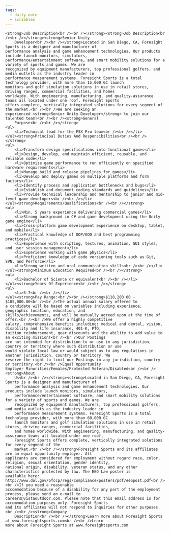 ```yaml
---
tags:
  - daily-note
  - scribbles
---
```


    <strong>Job Description<br /><br /></strong><strong>Job Description<br /><br /></strong><strong>Senior Unity
        Developer<br /><br /></strong>Located in San Diego, CA, Foresight Sports is a designer and manufacturer of
    performance analysis and game enhancement technologies. Our products include launch monitors, simulators,
    performance/entertainment software, and smart mobility solutions for a variety of sports and games. We are
    recognized by equipment manufacturers, top professional golfers, and media outlets as the industry leader in
    performance measurement systems. Foresight Sports is a total technology provider, with more than 15,000 GC launch
    monitors and golf simulation solutions in use in retail stores, driving ranges, commercial facilities, and homes
    worldwide. With engineering, manufacturing, and quality-assurance teams all located under one roof, Foresight Sports
    offers complete, vertically integrated solutions for every segment of the market.<br /><br />We are seeking an
    experienced <strong>Senior Unity Developer</strong> to join our talented team!<br /><br /><strong>General
        Purpose<br /><br /></strong>
    <ul>
        <li>Technical lead for the FSX Pro team<br /><br /></li>
    </ul><strong>Principal Duties And Responsibilities<br /><br /></strong>
    <ul>
        <li>Transform design specifications into functional games</li>
        <li>Design, develop, and maintain efficient, reusable, and reliable code</li>
        <li>Optimize game performance to run efficiently on specified hardware requirements</li>
        <li>Manage build and release pipelines for games</li>
        <li>Develop and deploy games on multiple platforms and form factors</li>
        <li>Identify process and application bottlenecks and bugs</li>
        <li>Establish and document coding standards and guidelines</li>
        <li>Provide technical leadership and mentorship to junior and mid-level game developers<br /><br /></li>
    </ul><strong>Requirements/Qualifications<br /><br /></strong>
    <ul>
        <li>Min. 5 years experience delivering commercial games</li>
        <li>Strong background in C# and game development using the Unity game engine</li>
        <li>Cross-platform game development experience on desktop, tablet, and mobile</li>
        <li>Practical knowledge of OOP/OOD and best programming practices</li>
        <li>Experience with scripting, textures, animation, GUI styles, and user session management</li>
        <li>Experience working with game physics</li>
        <li>Proficient knowledge of code versioning tools such as Git, SVN, and Perforce</li>
        <li>Strong written and oral communication skills<br /><br /></li>
    </ul><strong>Minimum Education Required<br /><br /></strong>
    <ul>
        <li>Bachelor of Science or equivalent<br /><br /></li>
    </ul><strong>Years Of Experience<br /><br /></strong>
    <ul>
        <li>5-7<br /><br /></li>
    </ul><strong>Pay Range:<br /><br /></strong>$118,200.00 - $185,000.00<br /><br />The actual annual salary offered to
    a candidate will be based on variables including experience, geographic location, education, and
    skills/achievements, and will be mutually agreed upon at the time of offer.<br /><br />We offer a highly competitive
    salary, comprehensive benefits including: medical and dental, vision, disability and life insurance, 401-K, PTO,
    tuition reimbursement, gear discounts and the ability to add value to an exciting mission!<br /><br />Our Postings
    are not intended for distribution to or use in any jurisdiction, country or territory where such distribution or use
    would violate local law or would subject us to any regulations in another jurisdiction, country or territory. We
    reserve the right to limit our Postings in any jurisdiction, country or territory.<br /><br />Equal Opportunity
    Employer Minorities/Females/Protected Veteran/Disabled<br /><br /><strong>About
        Us<br /><br /></strong><strong>Located in San Diego, CA, Foresight Sports is a designer and manufacturer of
        performance analysis and game enhancement technologies. Our products include launch monitors, simulators,
        performance/entertainment software, and smart mobility solutions for a variety of sports and games. We are
        recognized by equipment manufacturers, top professional golfers, and media outlets as the industry leader in
        performance measurement systems. Foresight Sports is a total technology provider, with more than 60,000 GC
        launch monitors and golf simulation solutions in use in retail stores, driving ranges, commercial facilities,
        and homes worldwide. With engineering, manufacturing, and quality-assurance teams all located under one roof,
        Foresight Sports offers complete, vertically integrated solutions for every segment of the
        market.<br /><br /></strong>Foresight Sports and its affiliates are an equal opportunity employer. All
    applicants are considered for employment without regard race, color, religion, sexual orientation, gender identity,
    national origin, disability, veteran status, and any other characteristics protected by law. The EEO Law poster is
    available here: http://www.dol.gov/ofccp/regs/compliance/posters/pdf/eeopost.pdf<br /><br />If you need a reasonable
    accommodation because of a disability for any part of the employment process, please send an e-mail to
    careers@vistaoutdoor.com. Please note that this email address is for accommodation purposes only. Foresight Sports
    and its affiliates will not respond to inquiries for other purposes.<br /><br /><strong>Company
        Description<br /><br /></strong>Learn more about Foresight Sports at www.foresightsports.com<br /><br />Learn
    more about Foresight Sports at www.foresightsports.com
